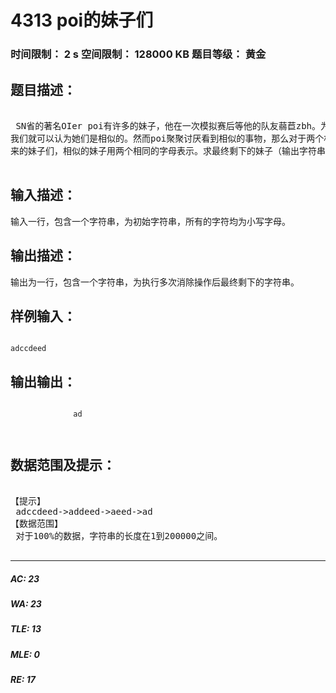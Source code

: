 # 4313 poi的妹子们   
### 时间限制： 2 s     空间限制： 128000 KB     题目等级： 黄金  
## 题目描述：  

<pre>
  
 SN省的著名OIer poi有许多的妹子，他在一次模拟赛后等他的队友蒻苣zbh。为了打发时间，他把他的一部分妹子叫了过来拍成一列，因为妹子人数很多，所以其中有一些长相相似，  
我们就可以认为她们是相似的。然而poi聚聚讨厌看到相似的事物，那么对于两个相连的相似的妹子poi会让她们回家，消去后相连的妹子poi也是不会让她们留下的。给出一个字符串作为这次  
来的妹子们，相似的妹子用两个相同的字母表示。求最终剩下的妹子（输出字符串）。  

</pre>
  
  
## 输入描述：  

<pre>
输入一行，包含一个字符串，为初始字符串，所有的字符均为小写字母。
</pre>
  
  
## 输出描述：  

<pre>
输出为一行，包含一个字符串，为执行多次消除操作后最终剩下的字符串。
</pre>
  
  
## 样例输入：  

<pre><code>
adccdeed
</code></pre>
  
  
## 输出输出：  

<pre><code>
              ad

            </code></pre>
  
  
## 数据范围及提示：  

<pre>
  
【提示】  
 adccdeed->addeed->aeed->ad  
【数据范围】  
 对于100%的数据，字符串的长度在1到200000之间。  

</pre>
  
  
***  

##### AC: 23  
##### WA: 23  
##### TLE: 13  
##### MLE: 0  
##### RE: 17  

